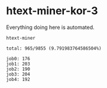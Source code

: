 # htext-miner-kor-3

Everything doing here is automated.

```
htext-miner

total: 965/9855 (9.791983764586504%)

job0: 176
job1: 203
job2: 190
job3: 204
job4: 192
```